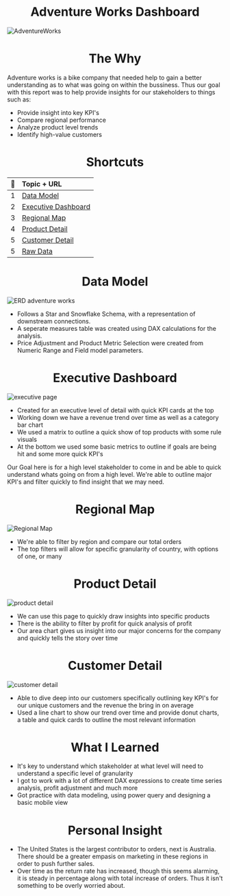 # <h1 align="center">Adventure Works Dashboard</h1>
![AdventureWorks](https://github.com/nmowens95/Adventure-Works/assets/126295718/5939c368-41b7-45c3-9a1c-48dae7919ec7)

## <h1 align="center">The Why</h1>
Adventure works is a bike company that needed help to gain a better understanding as to what was going on within the bussiness. Thus our goal with this report was to help provide insights for our stakeholders to things such as:
- Provide insight into key KPI's
- Compare regional performance
- Analyze product level trends
- Identify high-value customers

## <h1 align="center">Shortcuts</h1>
| 🚀 | Topic + URL           | 
| - |:-------------|
| 1 | [Data Model](https://github.com/nmowens95/Do-Go-To-Learn-Go/tree/main/channels) | 
| 2 | [Executive Dashboard](https://github.com/nmowens95/Do-Go-To-Learn-Go/tree/main/go_routines)  | 
| 3 | [Regional Map](https://github.com/nmowens95/Do-Go-To-Learn-Go/tree/main/mutexes)  |
| 4 | [Product Detail](https://github.com/nmowens95/Do-Go-To-Learn-Go/tree/main/pointers)  | 
| 5 | [Customer Detail](https://github.com/nmowens95/Do-Go-To-Learn-Go/tree/main/read_files)  | 
| 5 | [Raw Data](https://github.com/nmowens95/Adventure-Works/tree/main/AdventureWorks%20Raw%20Data)  |

## <h1 align="center">Data Model</h1>
![ERD adventure works](https://github.com/nmowens95/Adventure-Works/assets/126295718/34fedb6d-d290-42b4-aacc-be75baed3fad)
- Follows a Star and Snowflake Schema, with a representation of downstream connections.
- A seperate measures table was created using DAX calculations for the analysis.
- Price Adjustment and Product Metric Selection were created from Numeric Range and Field model parameters.

## <h1 align="center">Executive Dashboard</h1>
![executive page](https://github.com/nmowens95/Adventure-Works/assets/126295718/e37c313c-d498-43a8-bfaa-4c74d0ad6316)
- Created for an executive level of detail with quick KPI cards at the top
- Working down we have a revenue trend over time as well as a category bar chart
- We used a matrix to outline a quick show of top products with some rule visuals
- At the bottom we used some basic metrics to outline if goals are being hit and some more quick KPI's

Our Goal here is for a high level stakeholder to come in and be able to quick understand whats going on from a high level. We're able to outline major KPI's and filter quickly to find insight that we may need.

## <h1 align="center">Regional Map</h1>
![Regional Map](https://github.com/nmowens95/Adventure-Works/assets/126295718/90500c26-8a1b-4d26-bb0c-26bb50891f88)
- We're able to filter by region and compare our total orders
- The top filters will allow for specific granularity of country, with options of one, or many

## <h1 align="center">Product Detail</h1>
![product detail](https://github.com/nmowens95/Adventure-Works/assets/126295718/d7d27bf3-4bcb-478a-9005-f8da6eb09e8a)
- We can use this page to quickly draw insights into specific products
- There is the ability to filter by profit for quick analysis of profit
- Our area chart gives us insight into our major concerns for the company and quickly tells the story over time

## <h1 align="center">Customer Detail</h1>
![customer detail](https://github.com/nmowens95/Adventure-Works/assets/126295718/6ec9dac3-41db-4c0d-9f44-62c36ebbfdf6)
- Able to dive deep into our customers specifically outlining key KPI's for our unique customers and the revenue the bring in on average
- Used a line chart to show our trend over time and provide donut charts, a table and quick cards to outline the most relevant information

## <h1 align="center">What I Learned</h1>
- It's key to understand which stakeholder at what level will need to understand a specific level of granularity
- I got to work with a lot of different DAX expressions to create time series analysis, profit adjustment and much more
- Got practice with data modeling, using power query and designing a basic mobile view

## <h1 align="center">Personal Insight</h1>
- The United States is the largest contributor to orders, next is Australia. There should be a greater empasis on marketing in these regions in order to push further sales.
- Over time as the return rate has increased, though this seems alarming, it is steady in percentage along with total increase of orders. Thus it isn't something to be overly worried about.

